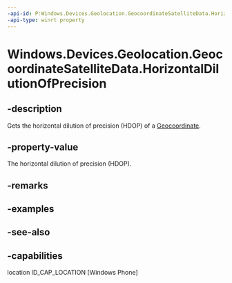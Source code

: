 ```yaml
---
-api-id: P:Windows.Devices.Geolocation.GeocoordinateSatelliteData.HorizontalDilutionOfPrecision
-api-type: winrt property
---
```


<!-- Property syntax
public Windows.Foundation.IReference<double> HorizontalDilutionOfPrecision { get; }
-->

# Windows.Devices.Geolocation.GeocoordinateSatelliteData.HorizontalDilutionOfPrecision

## -description
Gets the horizontal dilution of precision (HDOP) of a [Geocoordinate](geocoordinate.md).

## -property-value
The horizontal dilution of precision (HDOP).

## -remarks

## -examples

## -see-also


## -capabilities
location
ID_CAP_LOCATION [Windows Phone]
